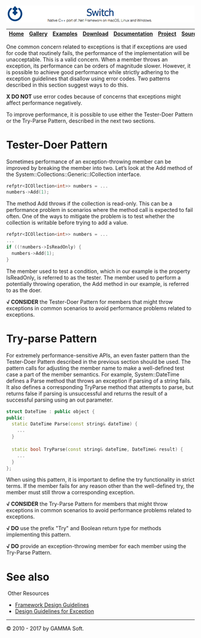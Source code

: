 ![Switch Header](Images/SwitchNativeC++port.png)

| [Home](Home.md) | [Gallery](Gallery.md) | [Examples](Examples.md) | [Download](Download.md) | [Documentation](Documentation.md) | [Project](https://sourceforge.net/projects/switchpro) | [Source](https://github.com/gammasoft71/switch) | [License](License.md) | [Contact](Contact.md) | [GAMMA Soft](https://gammasoft71.wixsite.com/gammasoft) |
|-----------------|-----------------------|-------------------------|-------------------------|-----------------------------------|-------------------------------------------------------|-------------------------------------------------|-----------------------|-----------------------|---------------------------------------------------------|

One common concern related to exceptions is that if exceptions are used for code that routinely fails, the performance of the implementation will be unacceptable. This is a valid concern. When a member throws an exception, its performance can be orders of magnitude slower. However, it is possible to achieve good performance while strictly adhering to the exception guidelines that disallow using error codes. Two patterns described in this section suggest ways to do this.

**X DO NOT** use error codes because of concerns that exceptions might affect performance negatively.

To improve performance, it is possible to use either the Tester-Doer Pattern or the Try-Parse Pattern, described in the next two sections.

# Tester-Doer Pattern

Sometimes performance of an exception-throwing member can be improved by breaking the member into two. Let’s look at the Add method of the System::Collections::Generic::ICollection<T> interface.

```c++
refptr<ICOllection<int>> numbers = ...
numbers->Add(1);
```

The method Add throws if the collection is read-only. This can be a performance problem in scenarios where the method call is expected to fail often. One of the ways to mitigate the problem is to test whether the collection is writable before trying to add a value.

```c++
refptr<ICOllection<int>> numbers = ...
...
if ((!numbers->IsReadOnly) {
  numbers->Add(1);
}
```

The member used to test a condition, which in our example is the property IsReadOnly, is referred to as the tester. The member used to perform a potentially throwing operation, the Add method in our example, is referred to as the doer.

**√ CONSIDER** the Tester-Doer Pattern for members that might throw exceptions in common scenarios to avoid performance problems related to exceptions.

# Try-parse Pattern

For extremely performance-sensitive APIs, an even faster pattern than the Tester-Doer Pattern described in the previous section should be used. The pattern calls for adjusting the member name to make a well-defined test case a part of the member semantics. For example, System::DateTime defines a Parse method that throws an exception if parsing of a string fails. It also defines a corresponding TryParse method that attempts to parse, but returns false if parsing is unsuccessful and returns the result of a successful parsing using an out parameter.

```c++
struct DateTime : public object {
public:
  static DateTime Parse(const string& dateTime) {
    ...
  }
 
  static bool TryParse(const string& dateTime, DateTime& result) {
    ...
  }
};
```

When using this pattern, it is important to define the try functionality in strict terms. If the member fails for any reason other than the well-defined try, the member must still throw a corresponding exception.

**√ CONSIDER** the Try-Parse Pattern for members that might throw exceptions in common scenarios to avoid performance problems related to exceptions.

**√ DO** use the prefix "Try" and Boolean return type for methods implementing this pattern.

**√ DO** provide an exception-throwing member for each member using the Try-Parse Pattern.

# See also
​
Other Resources

* [Framework Design Guidelines](FrameworkDesignGuidelines.md)
* [Design Guidelines for Exception](DesignGuidelinesForException.md)

______________________________________________________________________________________________

© 2010 - 2017 by GAMMA Soft.
